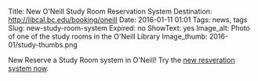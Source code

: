 Title: New O'Neill Study Room Reservation System
Destination: http://libcal.bc.edu/booking/oneill
Date: 2016-01-11 01:01 
Tags: news, tags 
Slug: new-study-room-system
Expired: no
ShowText: yes
Image_alt: Photo of one of the study rooms in the O'Neill Library
Image_thumb: 2016-01/study-thumbs.png

New Reserve a Study Room system in O'Neill! Try the <a href="http://libcal.bc.edu/booking/oneill">new resveration system now</a>.
